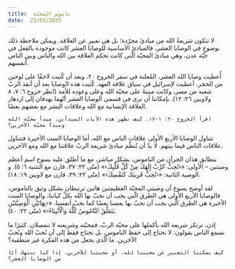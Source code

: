 ```yaml
---
title:  ناموس المحبّة
date:  23/03/2025
---
```


لا تتكون شريعةُ الله من مبادئ مجرّدة؛ بل هي تعبير عن العلاقة. ويمكن ملاحظة ذلك بوضوحٍ في الوصايا العشر، فالمبادئ الأساسية للوصايا العشر كانت موجودة بالفعل في جنّة عدن، وهي مبادئ المحبّة الّتي كانت تحكم العلاقة بين الله والناس وبين الناس أنفسهم.

أُعطيت وصايا الله العشر، المُعلنة في سفر الخروج ٢٠، وبعد أن كُتبت لاحقًا على لوحين من الحجر، أعطيت لإسرائيل في سياق علاقة العهد. كُتبت هذه الوصايا بعد أن أنقذ الربّ شعبه من مصر، وكانت مبنيةً على محبّة الله وعلى وعوده للأمة (انظر خروج ٦: ٧، ٨ ولاويين ٢٦: ١٢). بإمكاننا أن نرى في قسمي الوصايا العشر أنّهما يهدفان إلى ازدهار العلاقة الإنسانية مع الله وعلاقات البشر مع بعضهم بعضًا.

`اقرأ الخروج ٢٠: ١-١٧. كيف تظهر هذه الآيات المبدأين، مبدأ محبّة الله ومبدأ محبّة الآخرين؟`

تتناول الوصايا الأربع الأولى علاقات الناس مع الله، أما الوصايا الست الأخيرة فتتناول علاقات الناس فيما بينهم. لا بدّ أن تُنظّم مبادئ شريعة الربّ علاقتنا مع الله ومع الآخرين.

يتطابق هذان الجزآن من الناموس، بشكل مباشر، مع ما أطلق عليه يسوع اسم أعظم وصيتين – الأولى: «‹تُحِبُّ ٱلرَّبَّ إِلَهَكَ مِنْ كُلِّ قَلْبِكَ›» (متّى ٢٢: ٣٧، قارن مع التثنية ٦: ٥). و الوصية الثانية: «‹تُحِبُّ قَرِيبَكَ كَنَفْسِكَ›» (متّى ٢٢: ٣٩، قارن مع لاويين ١٩: ١٨).

لقد أوضح يسوع أن وصيتي المحبّة العظيمتين هاتين ترتبطان بشكل وثيق بالناموس، فالوصايا الأربع الأولى هي الطرق الّتي يجب أن نحبّ بها الله بكلِّ كياننا، والوصايا الست الأخيرة هي الطرق الّتي يجب أن نحبّ بها بعضنا بعضًا كما نحبّ أنفسنا. «‹بِهَاتَيْنِ ٱلْوَصِيَّتَيْنِ يَتَعَلَّقُ ٱلنَّامُوسُ كُلُّهُ وَٱلْأَنْبِيَاءُ›» (متّى ٢٢: ٤٠).

إذن، ترتكز شريعة الله بأكملها على محبّة الربّ، فمحبّته وشريعته لا تنفصلان. كثيرًا ما نسمع الناس يقولون: لا نحتاج إلى حفظ الناموس، بل نحتاج فقط إلى أن نُحبّ الله ونُحبّ الآخرين. ما الّذي يجعل من هذه الفكرة غير منطقية؟

`كيف يمكننا التعبير عن محبتنا لله، أو محبتنا للآخرين، إذا كنا ننتهك أيًا من الوصايا العشر؟`